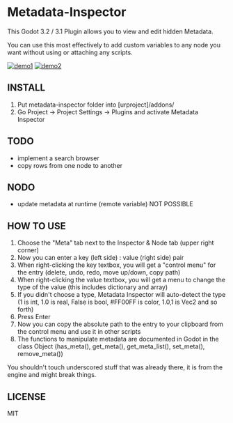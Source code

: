 Metadata-Inspector
==================

This Godot 3.2 / 3.1 Plugin allows you to view and edit hidden Metadata.

You can use this most effectively to add custom variables to any node you want without using or attaching any scripts.


[![demo1](delme/demo1.jpg)](#) [![demo2](delme/demo2.jpg)](#)

INSTALL
-------

1. Put metadata-inspector folder into [urproject]/addons/
2. Go Project -> Project Settings -> Plugins and activate Metadata Inspector

TODO
----
- implement a search browser
- copy rows from one node to another

NODO
----
- update metadata at runtime (remote variable) NOT POSSIBLE


HOW TO USE
----------

1. Choose the "Meta" tab next to the Inspector & Node tab (upper right corner)
2. Now you can enter a key (left side) : value (right side) pair 
3. When right-clicking the key textbox, you will get a "control menu" for the entry (delete, undo, redo, move up/down, copy path)
4. When right-clicking the value textbox, you will get a menu to change the type of the value (this includes dictionary and array)
5. If you didn't choose a type, Metadata Inspector will auto-detect the type (1 is int, 1.0 is real, False is bool, #FF00FF is color, 1.0,1 is Vec2 and so forth)
6. Press Enter
7. Now you can copy the absolute path to the entry to your clipboard from the control menu and use it in other scripts
8. The functions to manipulate metadata are documented in Godot in the class Object (has_meta(), get_meta(), get_meta_list(), set_meta(), remove_meta())

You shouldn't touch underscored stuff that was already there, it is from the engine and might break things.


LICENSE
-------
MIT
